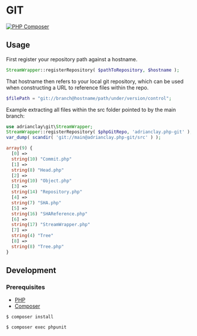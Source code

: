 # GIT

[![PHP Composer](https://github.com/adrianclay/php-git/actions/workflows/php.yml/badge.svg)](https://github.com/adrianclay/php-git/actions/workflows/php.yml)


## Usage

First register your repository path against a hostname.

```php
StreamWrapper::registerRepository( $pathToRepository, $hostname );
```

That hostname then refers to your local git repository, which can be used when constructing a URL to reference files within the repo.

```php
$filePath = "git://branch@hostname/path/under/version/control";
```

Example extracting all files within the src folder pointed to by the main branch:

```php
use adrianclay\git\StreamWrapper;
StreamWrapper::registerRepository( $phpGitRepo, 'adrianclay.php-git' );
var_dump( scandir( 'git://main@adrianclay.php-git/src' ) );

array(9) {
  [0] =>
  string(10) "Commit.php"
  [1] =>
  string(8) "Head.php"
  [2] =>
  string(10) "Object.php"
  [3] =>
  string(14) "Repository.php"
  [4] =>
  string(7) "SHA.php"
  [5] =>
  string(16) "SHAReference.php"
  [6] =>
  string(17) "StreamWrapper.php"
  [7] =>
  string(4) "Tree"
  [8] =>
  string(8) "Tree.php"
}
```

## Development

### Prerequisites

- [PHP](https://www.php.net)
- [Composer](https://getcomposer.org)

`$ composer install`

`$ composer exec phpunit`